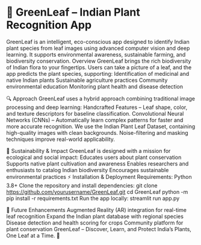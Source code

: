 # 🌿 GreenLeaf – Indian Plant Recognition App
 GreenLeaf is an intelligent, eco-conscious app designed to identify Indian plant species from leaf images using advanced computer vision and deep learning.
 It supports environmental awareness, sustainable farming, and biodiversity conservation.
 Overview
GreenLeaf brings the rich biodiversity of Indian flora to your fingertips. Users can take a picture of a leaf, and the app predicts the plant species, supporting:
Identification of medicinal and native Indian plants
Sustainable agriculture practices
Community environmental education
Monitoring plant health and disease detection

🔍 Approach
GreenLeaf uses a hybrid approach combining traditional image processing and deep learning:
Handcrafted Features – Leaf shape, color, and texture descriptors for baseline classification.
Convolutional Neural Networks (CNNs) – Automatically learn complex patterns for faster and more accurate recognition.
We use the Indian Plant Leaf Dataset, containing high-quality images with clean backgrounds. Noise-filtering and masking techniques improve real-world applicability.

🌿 Sustainability & Impact
GreenLeaf is designed with a mission for ecological and social impact:
Educates users about plant conservation
Supports native plant cultivation and awareness
Enables researchers and enthusiasts to catalog Indian biodiversity
Encourages sustainable environmental practices
⚡ Installation & Deployment
Requirements: Python 3.8+
Clone the repository and install dependencies:
git clone https://github.com/yourusername/GreenLeaf.git
cd GreenLeaf
python -m pip install -r requirements.txt
Run the app locally:
streamlit run app.py

🌱 Future Enhancements
Augmented Reality (AR) integration for real-time leaf recognition
Expand the Indian plant database with regional species
Disease detection and health scoring for crops
Community platform for plant conservation
GreenLeaf – Discover, Learn, and Protect India’s Plants, One Leaf at a Time. 🌿
